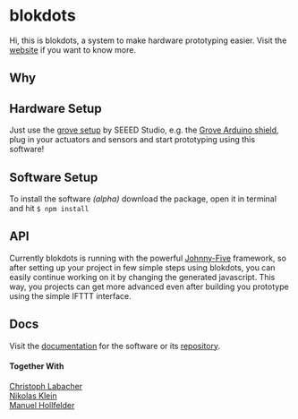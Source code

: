 # blokdots
Hi, this is blokdots, a system to make hardware prototyping easier. Visit the [website](http://blokdots.com) if you want to know more.

## Why

## Hardware Setup
Just use the [grove setup](https://www.seeedstudio.com/category/Grove-c-1003.html?p=0) by SEEED Studio, e.g. the [Grove Arduino shield](https://www.exp-tech.de/module/seeed-grove-system/4778/seeed-studio-grove-base-shield-v2), plug in your actuators and sensors and start prototyping using this software!

## Software Setup
To install the software *(alpha)* download the package, open it in terminal and hit ```$ npm install```

## API
Currently blokdots is running with the powerful [Johnny-Five](http://johnny-five.io) framework, so after setting up your project in few simple steps using blokdots, you can easily continue working on it by changing the generated javascript. This way, you projects can get more advanced even after building you prototype using the simple IFTTT interface.

## Docs
Visit the [documentation](http://docs.blokdots.com) for the software or its [repository](https://github.com/olivierbrcknr/blokdots-docs).

#### Together With
[Christoph Labacher](https://www.christophlabacher.com)  
[Nikolas Klein](http://nikolasklein.de)  
[Manuel Hollfelder](https://github.com/mhollfelder)